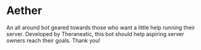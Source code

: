 # Aether
An all around bot geared towards those who want a little help running their server. Developed by Theraneatic, this bot should help aspiring server owners reach their goals. Thank you!
